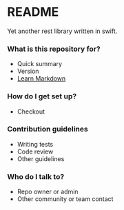 # README #

Yet another rest library written in swift.

### What is this repository for? ###

* Quick summary
* Version
* [Learn Markdown](https://bitbucket.org/tutorials/markdowndemo)

### How do I get set up? ###

* Checkout 

### Contribution guidelines ###

* Writing tests
* Code review
* Other guidelines

### Who do I talk to? ###

* Repo owner or admin
* Other community or team contact

